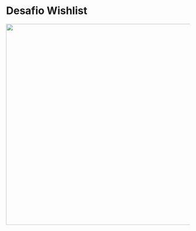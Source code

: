# Desafio Wishlist
<img src = "https://d3mvlb3hz2g78.cloudfront.net/wp-content/uploads/2017/10/thumb_720_450_Shooting_Star_dreamstime_xl_97258217.jpg" style = "width = 100%; height: 550px;" >
